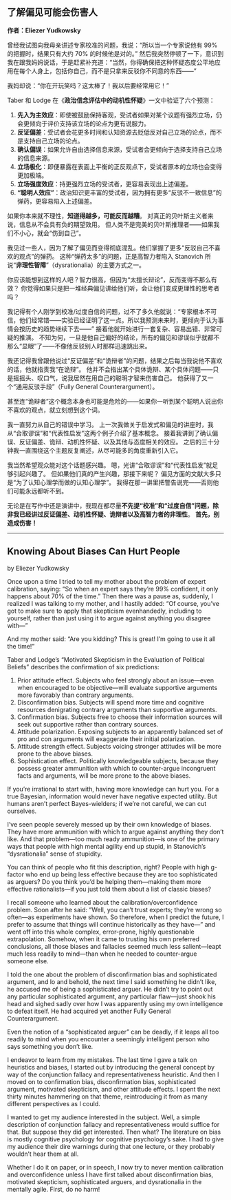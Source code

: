 ## 了解偏见可能会伤害人

**作者：Eliezer Yudkowsky**

曾经我试图向我母亲讲述专家校准的问题，我说：“所以当一个专家说他有 99% 的把握时，结果只有大约 70% 的时候他是对的。”
然后我突然停顿了一下，意识到我在跟我妈妈说话，于是赶紧补充道：“当然，你得确保把这种怀疑态度公平地应用在每个人身上，包括你自己，而不是只拿来反驳你不同意的东西——”

我妈却说：“你在开玩笑吗？这太棒了！我以后要经常用它！”

Taber 和 Lodge 在《**政治信念评估中的动机性怀疑**》一文中验证了六个预测：

1. **先入为主效应**：即使被鼓励保持客观，受试者如果对某个议题有强烈立场，仍会更倾向于评价支持该立场的论点为更有说服力。
2. **反证偏差**：受试者会花更多时间和认知资源去贬低反对自己立场的论点，而不是支持自己立场的论点。
3. **确认偏误**：如果允许自由选择信息来源，受试者会更倾向于选择支持自己立场的信息来源。
4. **立场极化**：即便暴露在表面上平衡的正反观点下，受试者原本的立场也会变得更加极端。
5. **立场强度效应**：持更强烈立场的受试者，更容易表现出上述偏差。
6. **“聪明人效应”**：政治知识更丰富的受试者，因为拥有更多“反驳不一致信息”的弹药，更容易陷入上述偏差。

如果你本来就不理性，**知道得越多，可能反而越糟**。
对真正的贝叶斯主义者来说，信息从不会具有负的期望效用。
但人类不是完美的贝叶斯推理者——如果我们不小心，就会“伤到自己”。

我见过一些人，因为了解了偏见而变得彻底混乱。他们掌握了更多“反驳自己不喜欢的观点”的弹药。
这种“弹药太多”的问题，正是高智力者陷入 Stanovich 所说“**非理性智障**”（dysrationalia）的主要方式之一。

你应该能想到这样的人吧？智力很高，但因为“太擅长辩论”，反而变得不那么有效？
你觉得如果只是把一堆经典偏见讲给他们听，会让他们变成更理性的思考者吗？

我记得有个人刚学到校准/过度自信的问题，过不了多久他就说：“专家根本不可信，他们经常错——实验已经证明了这一点。所以我预测未来时，更倾向于认为事情会按历史的趋势继续下去——”
接着他就开始进行一套复杂、容易出错、非常可疑的推演。
不知为何，一旦是他自己偏好的结论，所有的偏见和谬误似乎就都不那么“显眼”了——不像他反驳别人时那样迅速跳出来。

我还记得我曾跟他说过“反证偏差”和“诡辩者”的问题，结果之后每当我说他不喜欢的话，他就指责我“在诡辩”。
他并不会指出某个具体诡辩、某个具体问题——只是摇摇头、叹口气，说我居然在用自己的聪明才智来伤害自己。
他获得了又一个“通用反驳手段”（Fully General Counterargument）。

甚至连“诡辩者”这个概念本身也可能是危险的——如果你一听到某个聪明人说出你不喜欢的观点，就立刻想到这个词。

我一直努力从自己的错误中学习。
上一次我做关于启发式和偏见的讲座时，我从“合取谬误”和“代表性启发”这两个例子介绍了基本概念。
接着我讲到了确认偏误、反证偏差、诡辩、动机性怀疑、以及其他与态度相关的效应。
之后的三十分钟我一直围绕这个主题反复阐述，从尽可能多的角度重新引入它。

我当然希望观众能对这个话题感兴趣。
嗯，光讲“合取谬误”和“代表性启发”就足够引起兴趣了。
但如果他们真的产生兴趣，那接下来呢？
偏见方面的文献大多只是“为了认知心理学而做的认知心理学”。
我得在那一讲里把警告说完——否则他们可能永远都听不到。

无论是在写作中还是演讲中，我现在都尽量**不先提“校准”和“过度自信”问题，除非我已经讲过反证偏差、动机性怀疑、诡辩者以及高智力者的非理性**。
**首先，别造成伤害！**

---

## Knowing About Biases Can Hurt People

by Eliezer Yudkowsky

Once upon a time I tried to tell my mother about the problem of expert calibration, saying: “So when an expert says they’re 99% confident, it only happens about 70% of the time.” Then there was a pause as, suddenly, I realized I was talking to my mother, and I hastily added: “Of course, you’ve got to make sure to apply that skepticism evenhandedly, including to yourself, rather than just using it to argue against anything you disagree with—”

And my mother said: “Are you kidding? This is great! I’m going to use it all the time!”

Taber and Lodge’s “Motivated Skepticism in the Evaluation of Political Beliefs” describes the confirmation of six predictions:

1. Prior attitude effect. Subjects who feel strongly about an issue—even when encouraged to be objective—will evaluate supportive arguments more favorably than contrary arguments.
2. Disconfirmation bias. Subjects will spend more time and cognitive resources denigrating contrary arguments than supportive arguments.
3. Confirmation bias. Subjects free to choose their information sources will seek out supportive rather than contrary sources.
4. Attitude polarization. Exposing subjects to an apparently balanced set of pro and con arguments will exaggerate their initial polarization.
5. Attitude strength effect. Subjects voicing stronger attitudes will be more prone to the above biases.
6. Sophistication effect. Politically knowledgeable subjects, because they possess greater ammunition with which to counter-argue incongruent facts and arguments, will be more prone to the above biases.

If you’re irrational to start with, having more knowledge can hurt you. For a true Bayesian, information would never have negative expected utility. But humans aren’t perfect Bayes-wielders; if we’re not careful, we can cut ourselves.

I’ve seen people severely messed up by their own knowledge of biases. They have more ammunition with which to argue against anything they don’t like. And that problem—too much ready ammunition—is one of the primary ways that people with high mental agility end up stupid, in Stanovich’s “dysrationalia” sense of stupidity.

You can think of people who fit this description, right? People with high g-factor who end up being less effective because they are too sophisticated as arguers? Do you think you’d be helping them—making them more effective rationalists—if you just told them about a list of classic biases?

I recall someone who learned about the calibration/overconfidence problem. Soon after he said: “Well, you can’t trust experts; they’re wrong so often—as experiments have shown. So therefore, when I predict the future, I prefer to assume that things will continue historically as they have—” and went off into this whole complex, error-prone, highly questionable extrapolation. Somehow, when it came to trusting his own preferred conclusions, all those biases and fallacies seemed much less salient—leapt much less readily to mind—than when he needed to counter-argue someone else.

I told the one about the problem of disconfirmation bias and sophisticated argument, and lo and behold, the next time I said something he didn’t like, he accused me of being a sophisticated arguer. He didn’t try to point out any particular sophisticated argument, any particular flaw—just shook his head and sighed sadly over how I was apparently using my own intelligence to defeat itself. He had acquired yet another Fully General Counterargument.

Even the notion of a “sophisticated arguer” can be deadly, if it leaps all too readily to mind when you encounter a seemingly intelligent person who says something you don’t like.

I endeavor to learn from my mistakes. The last time I gave a talk on heuristics and biases, I started out by introducing the general concept by way of the conjunction fallacy and representativeness heuristic. And then I moved on to confirmation bias, disconfirmation bias, sophisticated argument, motivated skepticism, and other attitude effects. I spent the next thirty minutes hammering on that theme, reintroducing it from as many different perspectives as I could.

I wanted to get my audience interested in the subject. Well, a simple description of conjunction fallacy and representativeness would suffice for that. But suppose they did get interested. Then what? The literature on bias is mostly cognitive psychology for cognitive psychology’s sake. I had to give my audience their dire warnings during that one lecture, or they probably wouldn’t hear them at all.

Whether I do it on paper, or in speech, I now try to never mention calibration and overconfidence unless I have first talked about disconfirmation bias, motivated skepticism, sophisticated arguers, and dysrationalia in the mentally agile. First, do no harm!